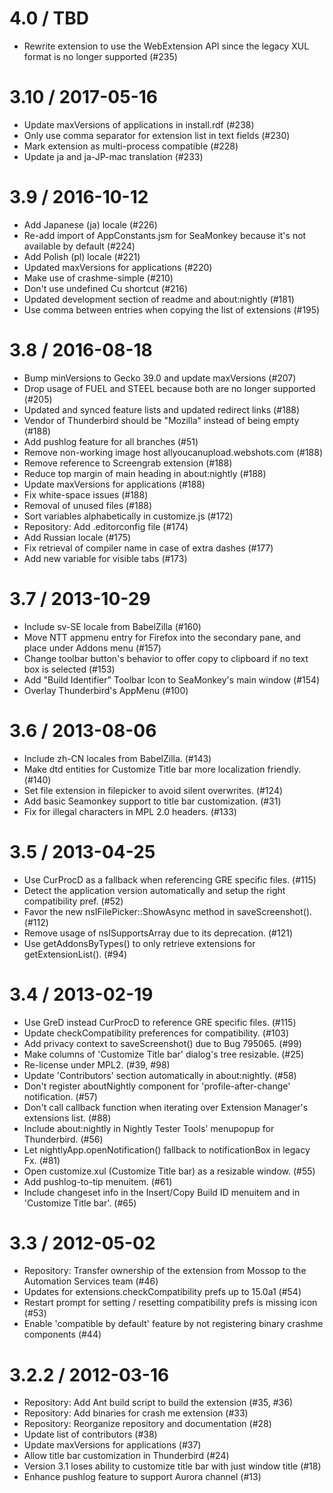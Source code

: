 4.0 / TBD
==================
  * Rewrite extension to use the WebExtension API since the legacy XUL format is no longer supported (#235)

3.10 / 2017-05-16
==================
  * Update maxVersions of applications in install.rdf (#238)
  * Only use comma separator for extension list in text fields (#230)
  * Mark extension as multi-process compatible (#228)
  * Update ja and ja-JP-mac translation (#233)

3.9 / 2016-10-12
==================
  * Add Japanese (ja) locale (#226)
  * Re-add import of AppConstants.jsm for SeaMonkey because it's not available by default (#224)
  * Add Polish (pl) locale (#221)
  * Updated maxVersions for applications (#220)
  * Make use of crashme-simple (#210)
  * Don't use undefined Cu shortcut (#216)
  * Updated development section of readme and about:nightly (#181)
  * Use comma between entries when copying the list of extensions (#195)

3.8 / 2016-08-18
==================

 * Bump minVersions to Gecko 39.0 and update maxVersions (#207)
 * Drop usage of FUEL and STEEL because both are no longer supported (#205)
 * Updated and synced feature lists and updated redirect links (#188)
 * Vendor of Thunderbird should be "Mozilla" instead of being empty (#188)
 * Add pushlog feature for all branches (#51)
 * Remove non-working image host allyoucanupload.webshots.com (#188)
 * Remove reference to Screengrab extension (#188)
 * Reduce top margin of main heading in about:nightly (#188)
 * Update maxVersions for applications (#188)
 * Fix white-space issues (#188)
 * Removal of unused files (#188)
 * Sort variables alphabetically in customize.js (#172)
 * Repository: Add .editorconfig file (#174)
 * Add Russian locale (#175)
 * Fix retrieval of compiler name in case of extra dashes (#177)
 * Add new variable for visible tabs (#173)

3.7 / 2013-10-29
==================

 * Include sv-SE locale from BabelZilla (#160)
 * Move NTT appmenu entry for Firefox into the secondary pane, and place under Addons menu (#157)
 * Change toolbar button's behavior to offer copy to clipboard if no text box is selected (#153)
 * Add "Build Identifier" Toolbar Icon to SeaMonkey's main window (#154)
 * Overlay Thunderbird's AppMenu (#100)

3.6 / 2013-08-06
==================

 * Include zh-CN locales from BabelZilla. (#143)
 * Make dtd entities for Customize Title bar more localization friendly. (#140)
 * Set file extension in filepicker to avoid silent overwrites. (#124)
 * Add basic Seamonkey support to title bar customization. (#31)
 * Fix for illegal characters in MPL 2.0 headers. (#133)

3.5 / 2013-04-25
==================

 * Use CurProcD as a fallback when referencing GRE specific files. (#115)
 * Detect the application version automatically and setup the right compatibility pref. (#52)
 * Favor the new nsIFilePicker::ShowAsync method in saveScreenshot(). (#112)
 * Remove usage of nsISupportsArray due to its deprecation. (#121)
 * Use getAddonsByTypes() to only retrieve extensions for getExtensionList(). (#94)

3.4 / 2013-02-19
==================

 * Use GreD instead CurProcD to reference GRE specific files. (#115)
 * Update checkCompatibility preferences for compatibility. (#103)
 * Add privacy context to saveScreenshot() due to Bug 795065. (#99)
 * Make columns of 'Customize Title bar' dialog's tree resizable. (#25)
 * Re-license under MPL2. (#39, #98)
 * Update 'Contributors' section automatically in about:nightly. (#58)
 * Don't register aboutNightly component for 'profile-after-change' notification. (#57)
 * Don't call callback function when iterating over Extension Manager's extensions list. (#88)
 * Include about:nightly in Nightly Tester Tools' menupopup for Thunderbird. (#56)
 * Let nightlyApp.openNotification() fallback to notificationBox in legacy Fx. (#81)
 * Open customize.xul (Customize Title bar) as a resizable window. (#55)
 * Add pushlog-to-tip menuitem. (#61)
 * Include changeset info in the Insert/Copy Build ID menuitem and in 'Customize Title bar'. (#65)

3.3 / 2012-05-02
==================

 * Repository: Transfer ownership of the extension from Mossop to the Automation Services team (#46)
 * Updates for extensions.checkCompatibility prefs up to 15.0a1 (#54)
 * Restart prompt for setting / resetting compatibility prefs is missing icon (#53)
 * Enable 'compatible by default' feature by not registering binary crashme components (#44)

3.2.2 / 2012-03-16
==================

 * Repository: Add Ant build script to build the extension (#35, #36)
 * Repository: Add binaries for crash me extension (#33)
 * Repository: Reorganize repository and documentation (#28)
 * Update list of contributors (#38)
 * Update maxVersions for applications (#37)
 * Allow title bar customization in Thunderbird (#24)
 * Version 3.1 loses ability to customize title bar with just window title (#18)
 * Enhance pushlog feature to support Aurora channel (#13)
